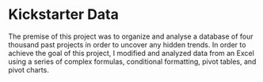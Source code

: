 # Kickstarter Data

The premise of this project was to organize and analyse a database of four thousand past projects in order to uncover any hidden trends.  In order to achieve the goal of this project, I modified and analyzed data from an Excel using a series of complex formulas, conditional formatting, pivot tables, and pivot charts.

